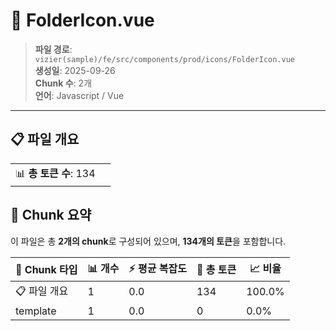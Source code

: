 # 📄 FolderIcon.vue

> **파일 경로**: `vizier(sample)/fe/src/components/prod/icons/FolderIcon.vue`  
> **생성일**: 2025-09-26  
> **Chunk 수**: 2개  
> **언어**: Javascript / Vue
---


## 📋 파일 개요

| | |
|--|--|
| 📊 **총 토큰 수**: 134 |  |






## 🧩 Chunk 요약

이 파일은 총 **2개의 chunk**로 구성되어 있으며, **134개의 토큰**을 포함합니다.

| 🧩 Chunk 타입 | 📊 개수 | ⚡ 평균 복잡도 | 📝 총 토큰 | 📈 비율 |
|---------------|--------|-------------|----------|--------|
| 📋 파일 개요 | 1 | 0.0 | 134 | 100.0% |
| template | 1 | 0.0 | 0 | 0.0% |


